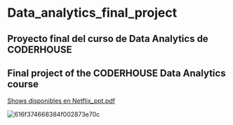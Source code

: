 # Data_analytics_final_project

## Proyecto final del curso de Data Analytics de CODERHOUSE

## Final project of the CODERHOUSE Data Analytics course

[Shows disponibles en Netflix_ppt.pdf](https://github.com/candelaesquivel/Data_analytics_final_project_PowerBi/files/9329957/Shows.disponibles.en.Netflix_ppt.pdf)

![616f374668384f002873e70c](https://user-images.githubusercontent.com/80803466/184449325-62a26e5d-6b43-4b97-8c7a-57ad45930aab.png)

